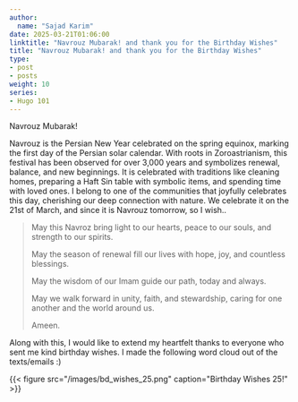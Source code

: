 ```yaml
---
author:
  name: "Sajad Karim"
date: 2025-03-21T01:06:00
linktitle: "Navrouz Mubarak! and thank you for the Birthday Wishes"
title: "Navrouz Mubarak! and thank you for the Birthday Wishes"
type:
- post
- posts
weight: 10
series:
- Hugo 101
---
```


Navrouz Mubarak! 

Navrouz is the Persian New Year celebrated on the spring equinox, marking the first day of the Persian solar calendar. With roots in Zoroastrianism, this festival has been observed for over 3,000 years and symbolizes renewal, balance, and new beginnings. It is celebrated with traditions like cleaning homes, preparing a Haft Sin table with symbolic items, and spending time with loved ones. I belong to one of the communities that joyfully celebrates this day, cherishing our deep connection with nature. We celebrate it on the 21st of March, and since it is Navrouz tomorrow, so I wish..

> May this Navroz bring light to our hearts, peace to our souls, and strength to our spirits. 
>
> May the season of renewal fill our lives with hope, joy, and countless blessings.
>
> May the wisdom of our Imam guide our path, today and always.
>
> May we walk forward in unity, faith, and stewardship, caring for one another and the world around us.
>
> Ameen. 

Along with this, I would like to extend my heartfelt thanks to everyone who sent me kind birthday wishes. I made the following word cloud out of the texts/emails :)

{{< figure src="/images/bd_wishes_25.png" caption="Birthday Wishes 25!" >}}

<!--Lastly, I would turn the page in my life's chapter with the following..

There’s strength in letting go, a power in choosing yourself, in understanding that the love you give is not a weakness, but a testament to who you are.

Let's close the chapter, not with anger, not with despair, but with hope, hope that you will find peace in the silence and joy in the spaces yet to be filled.-->
